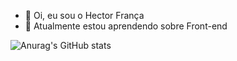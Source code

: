 - 👋 Oi, eu sou o Hector França
- 🌱 Atualmente estou aprendendo sobre Front-end

![Anurag's GitHub stats](https://github-readme-stats.vercel.app/api?username=LeviusXI&show_icons=true&theme=merko)

<!---
LeviusXI/LeviusXI is a ✨ special ✨ repository because its `README.md` (this file) appears on your GitHub profile.
You can click the Preview link to take a look at your changes.
--->
